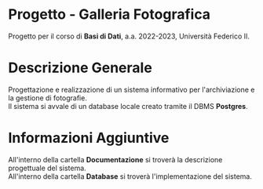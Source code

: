 # Progetto - Galleria Fotografica
Progetto per il corso di **Basi di Dati**, a.a. 2022-2023, Università Federico II.


# Descrizione Generale
Progettazione e realizzazione di un sistema informativo per l'archiviazione e la gestione di fotografie.\
Il sistema si avvale di un database locale creato tramite il DBMS **Postgres**.


# Informazioni Aggiuntive
All'interno della cartella **Documentazione** si troverà la descrizione progettuale del sistema.\
All'interno della cartella **Database** si troverà l'implementazione del sistema. 
